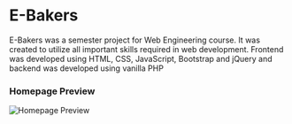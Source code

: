 # E-Bakers
E-Bakers was a semester project for Web Engineering course. It was created to utilize all important skills required in web development. 
Frontend was developed using HTML, CSS, JavaScript, Bootstrap and jQuery and backend was developed using vanilla PHP

### Homepage Preview


![Homepage Preview](https://user-images.githubusercontent.com/66724151/166112090-1939fb51-3e86-48da-ac18-ff2f6f6659b9.jpg)
